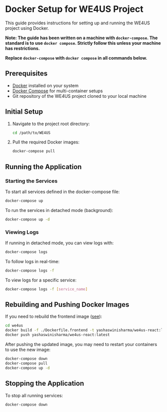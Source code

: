 # Docker Setup for WE4US Project

This guide provides instructions for setting up and running the WE4US project using Docker.

**Note: The guide has been written on a machine with `docker-compose`. The standard is to use `docker compose`. Strictly follow this unless your machine has restrictions.** 

**Replace `docker-compose` with `docker compose` in all commands below.**

## Prerequisites

- [Docker](https://docs.docker.com/get-docker/) installed on your system
- [Docker Compose](https://docs.docker.com/compose/install/) for multi-container setups
- Git repository of the WE4US project cloned to your local machine

## Initial Setup

1. Navigate to the project root directory:

   ```bash
   cd /path/to/WE4US
   ```

2. Pull the required Docker images:
   ```bash
   docker-compose pull
   ```

## Running the Application

### Starting the Services

To start all services defined in the docker-compose file:

```bash
docker-compose up
```

To run the services in detached mode (background):

```bash
docker-compose up -d
```

### Viewing Logs

If running in detached mode, you can view logs with:

```bash
docker-compose logs
```

To follow logs in real-time:

```bash
docker-compose logs -f
```

To view logs for a specific service:

```bash
docker-compose logs -f [service_name]
```

## Rebuilding and Pushing Docker Images

If you need to rebuild the frontend image ([see](https://docs.docker.com/get-started/introduction/build-and-push-first-image/)):

```bash
cd we4us
docker build -f ./Dockerfile.frontend -t yashaswinisharma/we4us-react:latest .
docker push yashaswinisharma/we4us-react:latest
```

After pushing the updated image, you may need to restart your containers to use the new image:

```bash
docker-compose down
docker-compose pull
docker-compose up -d
```

## Stopping the Application

To stop all running services:

```bash
docker-compose down
```

